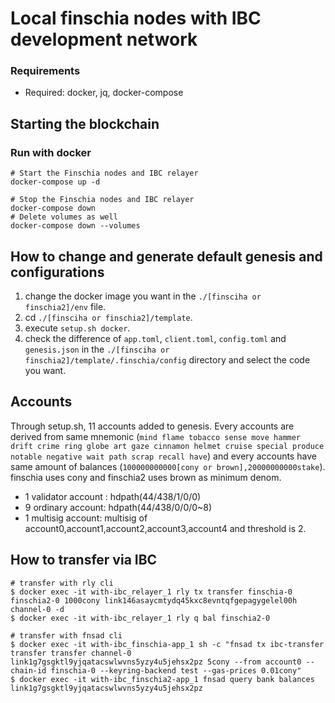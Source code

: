 # Local finschia nodes with IBC development network

### Requirements

- Required: docker, jq, docker-compose

## Starting the blockchain

### Run with docker

```shell
# Start the Finschia nodes and IBC relayer
docker-compose up -d

# Stop the Finschia nodes and IBC relayer
docker-compose down
# Delete volumes as well
docker-compose down --volumes
```

## How to change and generate default genesis and configurations

1. change the docker image you want in the `./[finsciha or finschia2]/env` file.
2. cd `./[finsciha or finschia2]/template`.
3. execute `setup.sh docker`.
4. check the difference of `app.toml`, `client.toml`, `config.toml` and
   `genesis.json` in the `./[finsciha or finschia2]/template/.finschia/config` directory
   and select the code you want.

## Accounts

Through setup.sh, 11 accounts added to genesis. Every accounts are derived from same mnemonic (`mind flame tobacco sense move hammer drift crime ring globe art gaze cinnamon helmet cruise special produce notable negative wait path scrap recall have`) and every accounts have same amount of balances (`100000000000[cony or brown],20000000000stake`). finschia uses cony and finschia2 uses brown as minimum denom.

- 1 validator account : hdpath(44/438/1/0/0)
- 9 ordinary account: hdpath(44/438/0/0/0~8)
- 1 multisig account: multisig of account0,account1,account2,account3,account4 and threshold is 2.

## How to transfer via IBC

```
# transfer with rly cli
$ docker exec -it with-ibc_relayer_1 rly tx transfer finschia-0 finschia2-0 1000cony link146asaycmtydq45kxc8evntqfgepagygelel00h channel-0 -d
$ docker exec -it with-ibc_relayer_1 rly q bal finschia2-0

# transfer with fnsad cli
$ docker exec -it with-ibc_finschia-app_1 sh -c "fnsad tx ibc-transfer transfer transfer channel-0 link1g7gsgktl9yjqatacswlwvns5yzy4u5jehsx2pz 5cony --from account0 --chain-id finschia-0 --keyring-backend test --gas-prices 0.01cony"
$ docker exec -it with-ibc_finschia2-app_1 fnsad query bank balances link1g7gsgktl9yjqatacswlwvns5yzy4u5jehsx2pz
```
